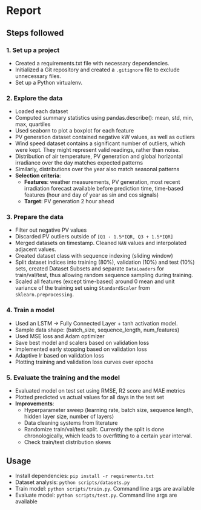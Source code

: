 # Report

## Steps followed

### 1. Set up a project
- Created a requirements.txt file with necessary dependencies.
- Initialized a Git repository and created a `.gitignore` file to exclude unnecessary files.
- Set up a Python virtualenv.

### 2. Explore the data
- Loaded each dataset
- Computed summary statistics using pandas.describe(): mean, std, min, max, quartiles
- Used seaborn to plot a boxplot for each feature
- PV generation dataset contained negative kW values, as well as outliers
- Wind speed dataset contains a significant number of outliers, which were kept. They might represent valid readings, rather than noise.
- Distribution of air temperature, PV generation and global horizontal irradiance over the day matches expected patterns
- Similarly, distributions over the year also match seasonal patterns
- **Selection criteria**:
  - **Features**: weather measurements, PV generation, most recent irradiation forecast available before prediction time, time-based features (hour and day of year as sin and cos signals)
  - **Target**: PV generation 2 hour ahead

### 3. Prepare the data
- Filter out negative PV values
- Discarded PV outliers outside of `[Q1 - 1.5*IQR, Q3 + 1.5*IQR]`
- Merged datasets on timestamp. Cleaned `NAN` values and interpolated adjacent values.
- Created dataset class with sequence indexing (sliding window) 
- Split dataset indices into training (80%), validation (10%) and test (10%) sets, created Dataset Subsets and separate `DataLoaders` for train/val/test, thus allowing random sequence sampling during training.
- Scaled all features (except time-based) around 0 mean and unit variance of the training set using `StandardScaler` from `sklearn.preprocessing`. 

### 4. Train a model
- Used an LSTM -> Fully Connected Layer + tanh activation model.
- Sample data shape: (batch_size, sequence_length, num_features)
- Used MSE loss and Adam optimizer
- Save best model and scalers based on validation loss
- Implemented early stopping based on validation loss
- Adaptive lr based on validation loss
- Plotting training and validation loss curves over epochs

### 5. Evaluate the training and the model
- Evaluated model on test set using RMSE, R2 score and MAE metrics
- Plotted predicted vs actual values for all days in the test set
- **Improvements**:
  - Hyperparameter sweep (learning rate, batch size, sequence length, hidden layer size, number of layers)
  - Data cleaning systems from literature
  - Randomize train/val/test split. Currently the split is done chronologically, which leads to overfitting to a certain year interval.
  - Check train/test distribution skews

## Usage
- Install dependencies: `pip install -r requirements.txt`
- Dataset analysis: `python scripts/datasets.py`
- Train model: `python scripts/train.py`. Command line args are available
- Evaluate model: `python scripts/test.py`. Command line args are available
